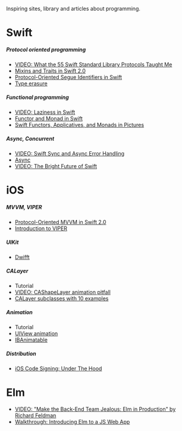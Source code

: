 Inspiring sites, library and articles about programming.

# Swift

##### Protocol oriented programming
- [VIDEO: What the 55 Swift Standard Library Protocols Taught Me](https://www.skilled.io/gregheo/what-the-55-swift-standard-library-protocols-taught-me)
- [Mixins and Traits in Swift 2.0](http://matthijshollemans.com/2015/07/22/mixins-and-traits-in-swift-2/)
- [Protocol-Oriented Segue Identifiers in Swift](https://www.natashatherobot.com/protocol-oriented-segue-identifiers-swift/)
- [Type erasure](http://krakendev.io/blog/generic-protocols-and-their-shortcomings)


##### Functional programming
- [VIDEO: Laziness in Swift](https://www.youtube.com/watch?v=1w2WEs0UjAA)
- [Functor and Monad in Swift](http://www.javiersoto.me/post/106875422394)
- [Swift Functors, Applicatives, and Monads in Pictures](http://www.mokacoding.com/blog/functor-applicative-monads-in-pictures/)


##### Async, Concurrent
- [VIDEO: Swift Sync and Async Error Handling](https://www.youtube.com/watch?v=mbd6g7NfR-8)
- [Async](https://github.com/duemunk/Async)
- [VIDEO: The Bright Future of Swift](http://www.thedotpost.com/2016/01/thomas-visser-the-bright-future-of-swift)

# iOS

##### MVVM, VIPER
- [Protocol-Oriented MVVM in Swift 2.0](https://www.natashatherobot.com/updated-protocol-oriented-mvvm-in-swift-2-0/)
- [Introduction to VIPER](http://mutualmobile.github.io/blog/2013/12/04/viper-introduction/)

##### UIKit
- [Dwifft](https://github.com/jflinter/Dwifft)

##### CALayer
- Tutorial
 - [VIDEO: CAShapeLayer animation pitfall](https://www.raywenderlich.com/123813/video-tutorial-calayers-part-3-cashapelayer-2)
 - [CALayer subclasses with 10 examples](https://www.raywenderlich.com/90488/calayer-in-ios-with-swift-10-examples)
  
 
##### Animation
- Tutorial
 - [UIView animation](https://www.raywenderlich.com/113674/ios-animation-tutorial-getting-started)
- [IBAnimatable](https://github.com/JakeLin/IBAnimatable)
 
##### Distribution
- [iOS Code Signing: Under The Hood](https://www.raywenderlich.com/2915/ios-code-signing-under-the-hood)



# Elm
- [VIDEO: "Make the Back-End Team Jealous: Elm in Production" by Richard Feldman](https://www.youtube.com/watch?v=FV0DXNB94NE)
- [Walkthrough: Introducing Elm to a JS Web App](http://tech.noredink.com/post/126978281075/walkthrough-introducing-elm-to-a-js-web-app)
